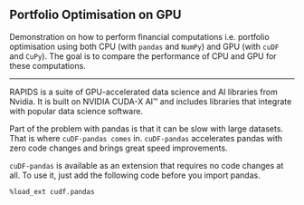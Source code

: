 ## Portfolio Optimisation on GPU

Demonstration on how to perform financial computations i.e. portfolio optimisation using both CPU (with `pandas` and `NumPy`) and GPU (with `cuDF` and `CuPy`). The goal is to compare the performance of CPU and GPU for these computations.

---

RAPIDS is a suite of GPU-accelerated data science and AI libraries from Nvidia. It is built on NVIDIA CUDA-X AI™ and includes libraries that integrate with popular data science software.

Part of the problem with pandas is that it can be slow with large datasets. That is where `cuDF-pandas comes` in. `cuDF-pandas` accelerates pandas with zero code changes and brings great speed improvements.

`cuDF-pandas` is available as an extension that requires no code changes at all. To use it, just add the following code before you import pandas.

```sh
%load_ext cudf.pandas
```
